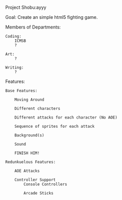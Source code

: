Project Shobu:ayyy

Goal: Create an simple html5 fighting game.

Members of Departments:
	
	Coding:
		ICMSB
		?
	
	Art:
		?
		
	Writing:
		?

Features:

	Base Features:
	
		Moving Around
		
		Different characters
		
		Different attacks for each character (No AOE)
		
		Sequence of sprites for each attack
		
		Background(s)
		
		Sound
		
		FINISH HIM!
		
	Redunkuelous Features:
	
		AOE Attacks
		
		Controller Support
			Console Controllers
			
			Arcade Sticks